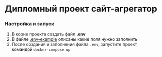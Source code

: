 # Дипломный проект сайт-агрегатор

### Настройка и запуск

1. В корне проекта создать файл **.env**
2. В файле [.env-example](https://github.com/rustam99/ndse/tree/diplom/.env-example) описаны какие поля нужно заполнить
3. После создания и заполнения файла `.env`, запустите проект командой `docker-compose up`
